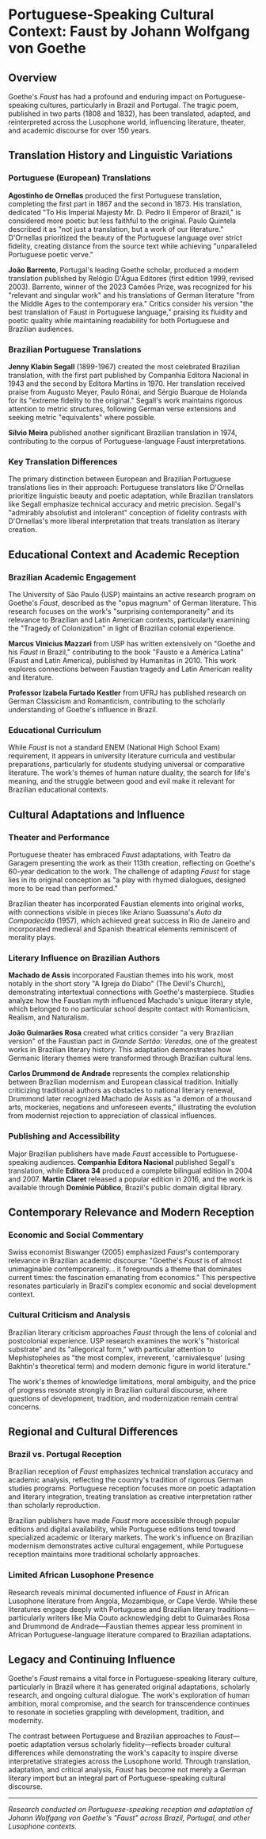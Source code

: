 # Portuguese-Speaking Cultural Context: Faust by Johann Wolfgang von Goethe

## Overview

Goethe's *Faust* has had a profound and enduring impact on Portuguese-speaking cultures, particularly in Brazil and Portugal. The tragic poem, published in two parts (1808 and 1832), has been translated, adapted, and reinterpreted across the Lusophone world, influencing literature, theater, and academic discourse for over 150 years.

## Translation History and Linguistic Variations

### Portuguese (European) Translations

**Agostinho de Ornellas** produced the first Portuguese translation, completing the first part in 1867 and the second in 1873. His translation, dedicated "To His Imperial Majesty Mr. D. Pedro II Emperor of Brazil," is considered more poetic but less faithful to the original. Paulo Quintela described it as "not just a translation, but a work of our literature." D'Ornellas prioritized the beauty of the Portuguese language over strict fidelity, creating distance from the source text while achieving "unparalleled Portuguese poetic verve."

**João Barrento**, Portugal's leading Goethe scholar, produced a modern translation published by Relógio D'Água Editores (first edition 1999, revised 2003). Barrento, winner of the 2023 Camões Prize, was recognized for his "relevant and singular work" and his translations of German literature "from the Middle Ages to the contemporary era." Critics consider his version "the best translation of Faust in Portuguese language," praising its fluidity and poetic quality while maintaining readability for both Portuguese and Brazilian audiences.

### Brazilian Portuguese Translations

**Jenny Klabin Segall** (1899-1967) created the most celebrated Brazilian translation, with the first part published by Companhia Editora Nacional in 1943 and the second by Editora Martins in 1970. Her translation received praise from Augusto Meyer, Paulo Rónai, and Sérgio Buarque de Holanda for its "extreme fidelity to the original." Segall's work maintains rigorous attention to metric structures, following German verse extensions and seeking metric "equivalents" where possible.

**Sílvio Meira** published another significant Brazilian translation in 1974, contributing to the corpus of Portuguese-language Faust interpretations.

### Key Translation Differences

The primary distinction between European and Brazilian Portuguese translations lies in their approach: Portuguese translators like D'Ornellas prioritize linguistic beauty and poetic adaptation, while Brazilian translators like Segall emphasize technical accuracy and metric precision. Segall's "admirably absolutist and intolerant" conception of fidelity contrasts with D'Ornellas's more liberal interpretation that treats translation as literary creation.

## Educational Context and Academic Reception

### Brazilian Academic Engagement

The University of São Paulo (USP) maintains an active research program on Goethe's *Faust*, described as the "opus magnum" of German literature. This research focuses on the work's "surprising contemporaneity" and its relevance to Brazilian and Latin American contexts, particularly examining the "Tragedy of Colonization" in light of Brazilian colonial experience.

**Marcus Vinicius Mazzari** from USP has written extensively on "Goethe and his *Faust* in Brazil," contributing to the book "Fausto e a América Latina" (Faust and Latin America), published by Humanitas in 2010. This work explores connections between Faustian tragedy and Latin American reality and literature.

**Professor Izabela Furtado Kestler** from UFRJ has published research on German Classicism and Romanticism, contributing to the scholarly understanding of Goethe's influence in Brazil.

### Educational Curriculum

While *Faust* is not a standard ENEM (National High School Exam) requirement, it appears in university literature curricula and vestibular preparations, particularly for students studying universal or comparative literature. The work's themes of human nature duality, the search for life's meaning, and the struggle between good and evil make it relevant for Brazilian educational contexts.

## Cultural Adaptations and Influence

### Theater and Performance

Portuguese theater has embraced *Faust* adaptations, with Teatro da Garagem presenting the work as their 113th creation, reflecting on Goethe's 60-year dedication to the work. The challenge of adapting *Faust* for stage lies in its original conception as "a play with rhymed dialogues, designed more to be read than performed."

Brazilian theater has incorporated Faustian elements into original works, with connections visible in pieces like Ariano Suassuna's *Auto da Compadecida* (1957), which achieved great success in Rio de Janeiro and incorporated medieval and Spanish theatrical elements reminiscent of morality plays.

### Literary Influence on Brazilian Authors

**Machado de Assis** incorporated Faustian themes into his work, most notably in the short story "A Igreja do Diabo" (The Devil's Church), demonstrating intertextual connections with Goethe's masterpiece. Studies analyze how the Faustian myth influenced Machado's unique literary style, which belonged to no particular school despite contact with Romanticism, Realism, and Naturalism.

**João Guimarães Rosa** created what critics consider "a very Brazilian version" of the Faustian pact in *Grande Sertão: Veredas*, one of the greatest works in Brazilian literary history. This adaptation demonstrates how Germanic literary themes were transformed through Brazilian cultural lens.

**Carlos Drummond de Andrade** represents the complex relationship between Brazilian modernism and European classical tradition. Initially criticizing traditional authors as obstacles to national literary renewal, Drummond later recognized Machado de Assis as "a demon of a thousand arts, mockeries, negations and unforeseen events," illustrating the evolution from modernist rejection to appreciation of classical influences.

### Publishing and Accessibility

Major Brazilian publishers have made *Faust* accessible to Portuguese-speaking audiences. **Companhia Editora Nacional** published Segall's translation, while **Editora 34** produced a complete bilingual edition in 2004 and 2007. **Martin Claret** released a popular edition in 2016, and the work is available through **Domínio Público**, Brazil's public domain digital library.

## Contemporary Relevance and Modern Reception

### Economic and Social Commentary

Swiss economist Biswanger (2005) emphasized *Faust*'s contemporary relevance in Brazilian academic discourse: "Goethe's *Faust* is of almost unimaginable contemporaneity... it foregrounds a theme that dominates current times: the fascination emanating from economics." This perspective resonates particularly in Brazil's complex economic and social development context.

### Cultural Criticism and Analysis

Brazilian literary criticism approaches *Faust* through the lens of colonial and postcolonial experience. USP research examines the work's "historical substrate" and its "allegorical form," with particular attention to Mephistopheles as "the most complex, irreverent, 'carnivalesque' (using Bakhtin's theoretical term) and modern demonic figure in world literature."

The work's themes of knowledge limitations, moral ambiguity, and the price of progress resonate strongly in Brazilian cultural discourse, where questions of development, tradition, and modernization remain central concerns.

## Regional and Cultural Differences

### Brazil vs. Portugal Reception

Brazilian reception of *Faust* emphasizes technical translation accuracy and academic analysis, reflecting the country's tradition of rigorous German studies programs. Portuguese reception focuses more on poetic adaptation and literary integration, treating translation as creative interpretation rather than scholarly reproduction.

Brazilian publishers have made *Faust* more accessible through popular editions and digital availability, while Portuguese editions tend toward specialized academic or literary markets. The work's influence on Brazilian modernism demonstrates active cultural engagement, while Portuguese reception maintains more traditional scholarly approaches.

### Limited African Lusophone Presence

Research reveals minimal documented influence of *Faust* in African Lusophone literature from Angola, Mozambique, or Cape Verde. While these literatures engage deeply with Portuguese and Brazilian literary traditions—particularly writers like Mia Couto acknowledging debt to Guimarães Rosa and Drummond de Andrade—Faustian themes appear less prominent in African Portuguese-language literature compared to Brazilian adaptations.

## Legacy and Continuing Influence

Goethe's *Faust* remains a vital force in Portuguese-speaking literary culture, particularly in Brazil where it has generated original adaptations, scholarly research, and ongoing cultural dialogue. The work's exploration of human ambition, moral compromise, and the search for transcendence continues to resonate in societies grappling with development, tradition, and modernity.

The contrast between Portuguese and Brazilian approaches to *Faust*—poetic adaptation versus scholarly fidelity—reflects broader cultural differences while demonstrating the work's capacity to inspire diverse interpretative strategies across the Lusophone world. Through translation, adaptation, and critical analysis, *Faust* has become not merely a German literary import but an integral part of Portuguese-speaking cultural discourse.

---

*Research conducted on Portuguese-speaking reception and adaptation of Johann Wolfgang von Goethe's "Faust" across Brazil, Portugal, and other Lusophone contexts.*
